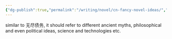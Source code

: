 ```yaml
---
{"dg-publish":true,"permalink":"/writing/novel/cn-fancy-novel-ideas/","dgPassFrontmatter":true}
---
```


similar to 无尽债务, it should refer to different ancient myths, philosophical and even political ideas, science and technologies etc.